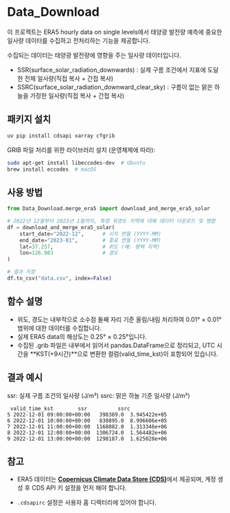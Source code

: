 # Data_Download

이 프로젝트는 ERA5 hourly data on single levels에서 태양광 발전량 예측에 중요한 일사량 데이터를 수집하고 전처리하는 기능을 제공합니다.

수집되는 데이터는 태양광 발전량에 영향을 주는 일사량 데이터입니다.
- SSR(surface_solar_radiation_downwards) : 실제 구름 조건에서 지표에 도달한 전체 일사량(직접 복사 + 간접 복사)
- SSRC(surface_solar_radiation_downward_clear_sky) : 구름이 없는 맑은 하늘을 가정한 일사량(직접 복사 + 간접 복사)

## 패키지 설치

```bash
uv pip install cdsapi xarray cfgrib
```

GRIB 파일 처리를 위한 라이브러리 설치 (운영체제에 따라):

```bash
sudo apt-get install libeccodes-dev  # Ubuntu
brew install eccodes  # macOS
```

## 사용 방법

```python
from Data_Download.merge_era5 import download_and_merge_era5_solar

# 2022년 12월부터 2023년 1월까지, 특정 위경도 지역에 대해 데이터 다운로드 및 병합
df = download_and_merge_era5_solar(
    start_date="2022-12",      # 시작 연월 (YYYY-MM)
    end_date="2023-01",        # 종료 연월 (YYYY-MM)
    lat=37.257,                # 위도 (예: 평택 지역)
    lon=126.983                # 경도
)

# 결과 저장
df.to_csv("data.csv", index=False)
```

## 함수 설명
- 위도, 경도는 내부적으로 소수점 둘째 자리 기준 올림/내림 처리하여 0.01° × 0.01° 범위에 대한 데이터를 수집합니다.
- 실제 ERA5 data의 해상도는 0.25° × 0.25°입니다.
- 수집된 .grib 파일은 내부에서 읽어서 pandas.DataFrame으로 정리되고, UTC 시간을 **KST(+9시간)**으로 변환한 컬럼(valid_time_kst)이 포함되어 있습니다.


## 결과 예시

ssr: 실제 구름 조건의 일사량 (J/m²)
ssrc: 맑은 하늘 기준 일사량 (J/m²)

```
 valid_time_kst        ssr          ssrc
5 2022-12-01 09:00:00+00:00   398369.0  3.945422e+05
6 2022-12-01 10:00:00+00:00   838895.0  8.996606e+05
7 2022-12-01 11:00:00+00:00  1168082.0  1.313346e+06
8 2022-12-01 12:00:00+00:00  1306724.0  1.564482e+06
9 2022-12-01 13:00:00+00:00  1298187.0  1.625028e+06
```

## 참고
- ERA5 데이터는 [**Copernicus Climate Data Store (CDS)**](https://cds.climate.copernicus.eu/profile?tab=profile)에서 제공되며,
계정 생성 후 CDS API 키 설정을 먼저 해야 합니다.

- `.cdsapirc` 설정은 사용자 홈 디렉터리에 있어야 합니다.
